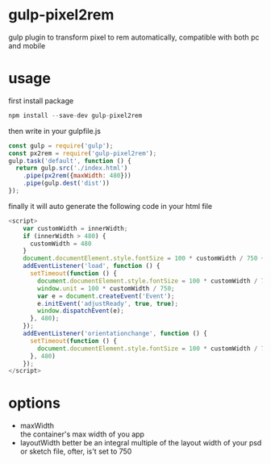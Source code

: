 # gulp-pixel2rem
gulp plugin to transform pixel to rem automatically, compatible with both pc and mobile

# usage
first install package

```javascript
npm install --save-dev gulp-pixel2rem
```

then write in your gulpfile.js

```javascript
const gulp = require('gulp');
const px2rem = require('gulp-pixel2rem');
gulp.task('default', function () {
  return gulp.src('./index.html')
    .pipe(px2rem({maxWidth: 480}))
    .pipe(gulp.dest('dist'))
});
```

finally it will auto generate the following code in your html file
```javascript
<script>
    var customWidth = innerWidth;
    if (innerWidth > 480) {
      customWidth = 480
    }
    document.documentElement.style.fontSize = 100 * customWidth / 750 + 'px';
    addEventListener('load', function () {
      setTimeout(function () {
        document.documentElement.style.fontSize = 100 * customWidth / 750 + 'px';
        window.unit = 100 * customWidth / 750;
        var e = document.createEvent('Event');
        e.initEvent('adjustReady', true, true);
        window.dispatchEvent(e);
      }, 480);
    });
    addEventListener('orientationchange', function () {
      setTimeout(function () {
        document.documentElement.style.fontSize = 100 * customWidth / 750 + 'px';
      }, 480)
    });
</script>
```
# options
* maxWidth    
the container's max width of you app
* layoutWidth
better be an integral multiple of the layout width of your psd or sketch file, ofter, is't set to 750